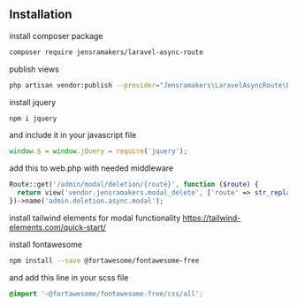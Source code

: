 ## Installation

install composer package
```bash
composer require jensramakers/laravel-async-route
```
publish views
```bash
php artisan vendor:publish --provider="Jensramakers\LaravelAsyncRoute\LaravelAsyncRouteServiceProvider"
```
install jquery
```bash
npm i jquery
```
and include it in your javascript file
```js
window.$ = window.jQuery = require('jquery');
```
add this to web.php with needed middleware
```php
Route::get('/admin/modal/deletion/{route}', function ($route) { 
  return view('vendor.jensramakers.modal_delete', ['route' => str_replace('\\', '/', $route)])->render();
})->name('admin.deletion.async.modal');
```
install tailwind elements for modal functionality https://tailwind-elements.com/quick-start/

install fontawesome
```bash
npm install --save @fortawesome/fontawesome-free
```
and add this line in your scss file
```scss
@import '~@fortawesome/fontawesome-free/css/all';
```
